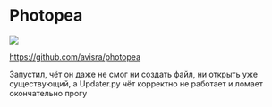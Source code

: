 # Photopea

![](https://i.imgur.com/aVbU10d.jpeg)

https://github.com/avisra/photopea

Запустил, чёт он даже не смог ни создать файл, ни открыть уже существующий, а Updater.py чёт корректно не работает и ломает окончательно прогу